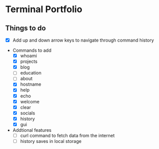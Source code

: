 # Terminal Portfolio

## Things to do

- [x]  Add up and down arrow keys to navigate through command history

- Commands to add
  - [x]  whoami
  - [x]  projects
  - [x]  blog
  - [ ]  education
  - [ ]  about
  - [x]  hostname
  - [x]  help
  - [x]  echo
  - [x]  welcome
  - [x]  clear
  - [x]  socials
  - [x]  history
  - [x]  gui

- Addtional features
  - [ ] curl command to fetch data from the internet
  - [ ] history saves in local storage
